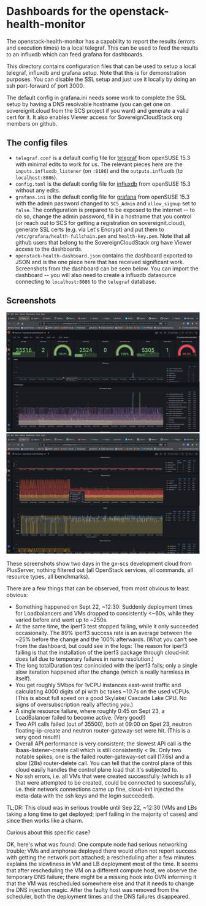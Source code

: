 # Dashboards for the openstack-health-monitor

The openstack-health-monitor has a capability to report the results (errors
and execution times) to a local telegraf. This can be used to feed the results
to an influxdb which can feed grafana for dashboards.

This directory contains configuration files that can be used to setup a local
telegraf, influxdb and grafana setup. Note that this is for demonstration
purposes. You can disable the SSL setup and just use it locally by doing
an ssh port-forward of port 3000.

The default config in grafana.ini needs some work to complete the SSL setup
by having a DNS resolvable hostname (you can get one on sovereignit.cloud
from the SCS project if you want) and generate a valid cert for it.
It also enables Viewer access for SovereignCloudStack org members on github.

## The config files

* `telegraf.conf` is a default config file for [telegraf](https://www.influxdata.com/time-series-platform/telegraf/)
  from openSUSE 15.3 with minimal edits to work for us. The relevant pieces here are the
  `inputs.influxdb_listener` (on `:8186`) and the `outputs.influxdb` (to `localhost:8086`).
* `config.toml` is the default config file for [influxdb](https://www.influxdata.com/time-series-platform/)
  from openSUSE 15.3 without any edits.
* `grafana.ini` is the default config file for [grafana](https://grafana.com/)
  from openSUSE 15.3 with the admin password changed to `SCS_Admin` and `allow_signup` set to `false`.
  The configuration is prepared to be exposed to the internet -- to do so, change the admin password,
  fill in a hostname that you control (or reach out to SCS for getting a registration on sovereignit.cloud),
  generate SSL certs (e.g. via Let's Encrypt) and put them to `/etc/grafana/health-fullchain.pem`
  and `health-key.pem`. Note that all github users that belong to the SovereignCloudStack org
  have Viewer access to the dashboards.
* `openstack-health-dashboard.json` contains the dashboard exported to JSON and is the one piece here
  that has received significant work. Screenshots from the dashboard can be seen below. You can import
  the dashboard -- you will also need to create a influxdb datasource connecting to `localhost:8086` to
  the `telegraf` database.

## Screenshots

![](oshm-grafana-gxscs-20220923-1.png)
![](oshm-grafana-gxscs-20220923-2.png)

These screenshots show two days in the gx-scs development cloud from PlusServer,
nothing filtered out (all OpenStack services, all commands, all resource types,
all benchmarks).

There are a few things that can be observed, from most obvious to least obvious:

* Something happened on Sept 22, ~12:30: Suddenly deployment times for Loadbalancers and
  VMs dropped to consistently <~60s, while they varied before and went up to ~250s.
* At the same time, the iperf3 test stopped failing, while it only succeeded occasionally.
  The 89% iperf3 success rate is an average between the ~25% before the change and the 100%
  afterwards.
  (What you can't see from the dashboard, but could see in the logs: The reason for iperf3
   failing is that the installation of the iperf3 package through cloud-init does fail due
   to temporary failures in name resolution.)
* The long totalDuration test conincided with the iperf3 fails; only a single slow iteration
  happened after the change (which is really harmless in itself).
* You get roughly 5Mbps for 1vCPU instances east-west traffic and calculating 4000 digits
  of pi with bc takes ~10.7s on the used vCPUs. (This is about full speed on a good Skylake/
  Cascade Lake CPU. No signs of oversubscription really affecting you.)
* A single resource failure, where roughly 0:45 on Sept 23, a LoadBalancer failed to become
  active. (Very good!)
* Two API calls failed (out of 35500), both at 09:00 on Spet 23, neutron floating-ip-create
  and neutron router-gateway-set were hit. (This is a very good result!)
* Overall API performance is very consistent; the slowest API call is the lbaas-listener-create
  call which is still consistently < 9s. Only two notable spikes; one is the failed router-gateway-set
  call (17.6s) and a slow (28s) router-delete call. You can tell that the control plane of
  this cloud easily handles the control plane load that it's subjected to.
* No ssh errors, i.e. all VMs that were created successfully (which is all that were attempted
  to be created, could be connected to successfully, i.e. their network connections came
  up fine, cloud-init injected the meta-data with the ssh keys and the login succeeded).

TL;DR: This cloud was in serious trouble until Sep 22, ~12:30 (VMs and LBs taking a long
time to get deployed; iperf failing in the majority of cases) and since then works like
a charm.

Curious about this specific case?

OK, here's what was found: One compute node had serious networking trouble; VMs and
amphorae deployed there would often not report success with getting the network
port attached; a rescheduling after a few minutes explains the slowliness in VM
and LB deployment most of the time. It seems that after rescheduling the VM on
a different compute host, we observe the temporary DNS failure; there might be
a missing hook into OVN informing it that the VM was rescheduled somewhere else
and that it needs to change the DNS injection magic.
After the faulty host was removed from the scheduler, both the deployment times
and the DNS failures disappeared.
